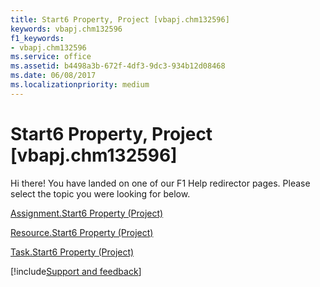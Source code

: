 ```yaml
---
title: Start6 Property, Project [vbapj.chm132596]
keywords: vbapj.chm132596
f1_keywords:
- vbapj.chm132596
ms.service: office
ms.assetid: b4498a3b-672f-4df3-9dc3-934b12d08468
ms.date: 06/08/2017
ms.localizationpriority: medium
---
```



# Start6 Property, Project [vbapj.chm132596]

Hi there! You have landed on one of our F1 Help redirector pages. Please select the topic you were looking for below.

[Assignment.Start6 Property (Project)](https://msdn.microsoft.com/library/677a30a3-1f69-0488-ee40-ee336ef7f501%28Office.15%29.aspx)

[Resource.Start6 Property (Project)](https://msdn.microsoft.com/library/01259f6f-f9e4-3305-10eb-848d1ea1ef31%28Office.15%29.aspx)

[Task.Start6 Property (Project)](https://msdn.microsoft.com/library/c973968a-7e79-9ccd-6bc0-7b15288c2e95%28Office.15%29.aspx)

[!include[Support and feedback](~/includes/feedback-boilerplate.md)]